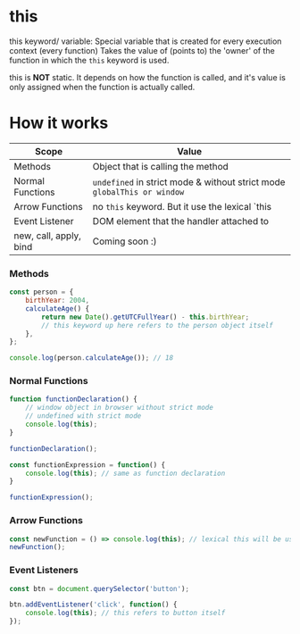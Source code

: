 # this

this keyword/ variable: Special variable that is created for every execution 
context (every function) Takes the value of (points to) the 'owner' of the 
function in which the `this` keyword is  used.

this is **NOT** static. It depends on how the function is called, and it's 
value is only assigned when the function is actually called.

# How it works

| Scope                    | Value                                                                   |
|--------------------------|-------------------------------------------------------------------------|
| Methods                  | Object that is calling the method                                       |
| Normal Functions         | `undefined` in strict mode & without strict mode `globalThis or window` |
| Arrow Functions          | no `this` keyword. But it use the lexical `this                         |
| Event Listener           | DOM element that the handler attached to                                |
| new, call, apply, bind   | Coming soon :)                                                          |

### Methods

```js
const person = {
    birthYear: 2004,
    calculateAge() {
        return new Date().getUTCFullYear() - this.birthYear; 
        // this keyword up here refers to the person object itself
    },
};

console.log(person.calculateAge()); // 18
```

### Normal Functions

```js
function functionDeclaration() {
    // window object in browser without strict mode
    // undefined with strict mode
    console.log(this); 
}

functionDeclaration();

const functionExpression = function() {
    console.log(this); // same as function declaration
}

functionExpression();
```

### Arrow Functions

```js
const newFunction = () => console.log(this); // lexical this will be used
newFunction();
```

### Event Listeners

```js
const btn = document.querySelector('button');

btn.addEventListener('click', function() {
    console.log(this); // this refers to button itself
});
```